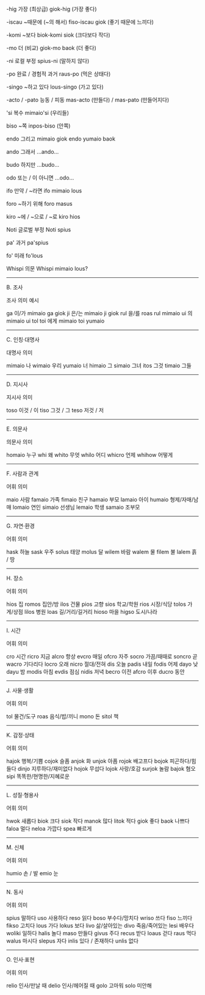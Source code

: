 

-hig	가장 (최상급)	giok-hig (가장 좋다)

-iscau	~때문에 (~의 해서)	fiso-iscau giok (좋기 때문에 느끼다)

-komi	~보다	biok-komi siok (크다보다 작다)

-mo	더 (비교)	giok-mo baok (더 좋다)

-ni	로컬 부정	spius-ni (말하지 않다)

-po	완료 / 경험적 과거	raus-po (먹은 상태다)

-singo	~하고 있다	lous-singo (가고 있다)

-acto / -pato	능동 / 피동	mas-acto (만들다) / mas-pato (만들어지다)

'si	복수	mimaio'si (우리들)

biso	~쪽	inpos-biso (안쪽)

endo	그리고	mimaio giok endo yumaio baok

ando	그래서	...ando...

budo	하지만	...budo...

odo	또는 / 이 아니면	...odo...

ifo	만약 / ~라면	ifo mimaio lous

foro	~하기 위해	foro masus

kiro	~에 / ~으로 / ~로	kiro hios

Noti	글로벌 부정	Noti spius

pa'	과거	pa'spius

fo'	미래	fo'lous

Whispi	의문	Whispi mimaio lous?

---

B. 조사

조사	의미	예시

ga	이/가	mimaio ga giok
ji	은/는	mimaio ji giok
rul	을/를	roas rul mimaio
ui	의	mimaio ui tol
toi	에게	mimaio toi yumaio



---

C. 인칭·대명사

대명사	의미

mimaio	나
wimaio	우리
yumaio	너
himaio	그
simaio	그녀
itos	그것
timaio	그들



---

D. 지시사

지시사	의미

toso	이것 / 이
tiso	그것 / 그
teso	저것 / 저



---

E. 의문사

의문사	의미

homaio	누구
whi	왜
whito	무엇
whilo	어디
whicro	언제
whihow	어떻게



---

F. 사람과 관계

어휘	의미

maio	사람
famaio	가족
fimaio	친구
hamaio	부모
lamaio	아이
humaio	형제/자매/남매
lomaio	연인
simaio	선생님
lemaio	학생
samaio	조부모



---

G. 자연·환경

어휘	의미

hask	하늘
sask	우주
solus	태양
molus	달
wilem	바람
walem	물
filem	불
lalem	흙 / 땅



---

H. 장소

어휘	의미

hios	집
romos	집안/방
ilos	건물
pios	고향
sios	학교/학원
rios	시장/식당
tolos	가게/상점
lilos	병원
loas	길/거리/길거리
hioso	마을
higso	도시/나라



---

I. 시간

어휘	의미

cro	시간
ricro	지금
alcro	항상
evcro	매일
ofcro	자주
socro	가끔/때때로
soncro	곧
wacro	기다리다
locro	오래
nicro	절대/전혀
dis	오늘
padis	내일
fodis	어제
dayo	낮
dayu	밤
modis	아침
evdis	점심
nidis	저녁
becro	이전
afcro	이후
ducro	동안



---

J. 사물·생활

어휘	의미

tol	물건/도구
roas	음식/밥/끼니
mono	돈
sitol	책



---

K. 감정·상태

어휘	의미

hajok	행복/기쁨
cojok	슬픔
anjok	화
unjok	아픔
rojok	배고프다
bojok	피곤하다/힘들다
dinjo	지루하다/재미없다
hojok	무섭다
lojok	사랑/호감
surjok	놀람
bajok	혐오
sipi	똑똑한/현명한/지혜로운



---

L. 성질·형용사

어휘	의미

hwok	새롭다
biok	크다
siok	작다
manok	많다
litok	적다
giok	좋다
baok	나쁘다
faloa	멀다
neloa	가깝다
spea	빠르게



---

M. 신체

어휘	의미

humio	손 / 발
emio	눈



---

N. 동사

어휘	의미

spius	말하다
uso	사용하다
reso	읽다
boso	부수다/망치다
wriso	쓰다
fiso	느끼다
fikso	고치다
lous	가다
lokus	보다
livo	삶/살아있는
divo	죽음/죽어있는
lesi	배우다
woliki	일하다
halis	놀다
maso	만들다
givus	주다
recus	받다
loaus	걷다
raus	먹다
walus	마시다
slepus	자다
inlis	있다 / 존재하다
unlis	없다



---

O. 인사·표현

어휘	의미

relio	인사/만날 때
delio	인사/헤어질 때
golo	고마워
solo	미안해
